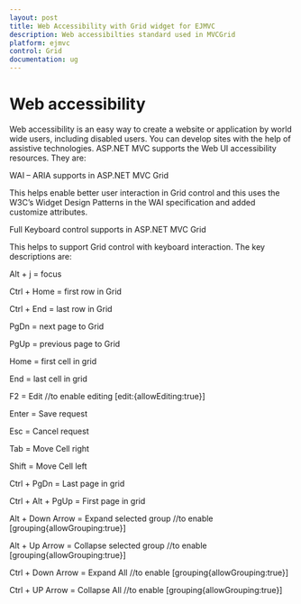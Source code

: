 ```yaml
---
layout: post
title: Web Accessibility with Grid widget for EJMVC
description: Web accessibilties standard used in MVCGrid
platform: ejmvc
control: Grid
documentation: ug
---
```


# Web accessibility

Web accessibility is an easy way to create a website or application by world wide users, including disabled users. You can develop sites with the help of assistive technologies.  ASP.NET MVC supports the Web UI accessibility resources. They are:

WAI – ARIA supports in  ASP.NET MVC Grid

This helps enable better user interaction in Grid control and this uses the W3C’s Widget Design Patterns in the WAI specification and added customize attributes.

Full Keyboard control supports in  ASP.NET MVC Grid

This helps to support Grid control with keyboard interaction. The key descriptions are:



Alt + j            = focus

Ctrl + Home  = first row in Grid

Ctrl + End      = last row in Grid

PgDn              = next page to Grid

PgUp              = previous page to Grid

Home             = first cell in grid

End                 = last cell in grid

F2                    = Edit            //to enable editing [edit:{allowEditing:true}]

Enter              = Save request

Esc                  = Cancel request

Tab                 = Move Cell right

Shift                = Move Cell left

Ctrl + PgDn    = Last page in grid

Ctrl + Alt + PgUp     = First page in grid

Alt + Down Arrow  = Expand selected group //to enable [grouping{allowGrouping:true}]

Alt + Up Arrow       = Collapse selected group //to enable [grouping{allowGrouping:true}]

Ctrl + Down Arrow = Expand All //to enable [grouping{allowGrouping:true}]

Ctrl + UP Arrow      = Collapse All //to enable [grouping{allowGrouping:true}]



